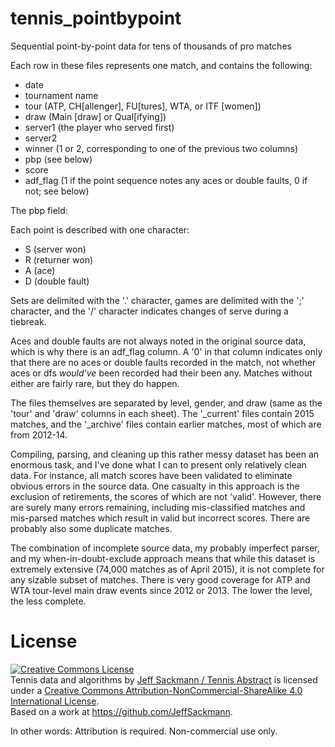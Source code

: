 # tennis_pointbypoint
Sequential point-by-point data for tens of thousands of pro matches

Each row in these files represents one match, and contains the following:
- date
- tournament name
- tour (ATP, CH[allenger], FU[tures], WTA, or ITF [women])
- draw (Main [draw] or Qual[ifying])
- server1 (the player who served first)
- server2
- winner (1 or 2, corresponding to one of the previous two columns)
- pbp (see below)
- score
- adf_flag (1 if the point sequence notes any aces or double faults, 0 if not; see below)

The pbp field:

Each point is described with one character:
- S (server won)
- R (returner won)
- A (ace)
- D (double fault)

Sets are delimited with the '.' character, games are delimited with the ';' character, and the '/' character indicates changes of serve during a tiebreak.

Aces and double faults are not always noted in the original source data, which is why there is an adf_flag column. A '0' in that column indicates only that there are no aces or double faults recorded in the match, not whether aces or dfs *would've* been recorded had their been any. Matches without either are fairly rare, but they do happen.

The files themselves are separated by level, gender, and draw (same as the 'tour' and 'draw' columns in each sheet). The '_current' files contain 2015 matches, and the '_archive' files contain earlier matches, most of which are from 2012-14.

Compiling, parsing, and cleaning up this rather messy dataset has been an enormous task, and I've done what I can to present only relatively clean data. For instance, all match scores have been validated to eliminate obvious errors in the source data. One casualty in this approach is the exclusion of retirements, the scores of which are not 'valid'. However, there are surely many errors remaining, including mis-classified matches and mis-parsed matches which result in valid but incorrect scores. There are probably also some duplicate matches.

The combination of incomplete source data, my probably imperfect parser, and my when-in-doubt-exclude approach means that while this dataset is extremely extensive (74,000 matches as of April 2015), it is not complete for any sizable subset of matches. There is very good coverage for ATP and WTA tour-level main draw events since 2012 or 2013. The lower the level, the less complete.

# License

<a rel="license" href="http://creativecommons.org/licenses/by-nc-sa/4.0/"><img alt="Creative Commons License" style="border-width:0" src="https://i.creativecommons.org/l/by-nc-sa/4.0/88x31.png" /></a><br /><span xmlns:dct="http://purl.org/dc/terms/" href="http://purl.org/dc/dcmitype/Dataset" property="dct:title" rel="dct:type">Tennis data and algorithms</span> by <a xmlns:cc="http://creativecommons.org/ns#" href="http://www.tennisabstract.com/" property="cc:attributionName" rel="cc:attributionURL">Jeff Sackmann / Tennis Abstract</a> is licensed under a <a rel="license" href="http://creativecommons.org/licenses/by-nc-sa/4.0/">Creative Commons Attribution-NonCommercial-ShareAlike 4.0 International License</a>.<br />Based on a work at <a xmlns:dct="http://purl.org/dc/terms/" href="https://github.com/JeffSackmann" rel="dct:source">https://github.com/JeffSackmann</a>.

In other words: Attribution is required. Non-commercial use only.
